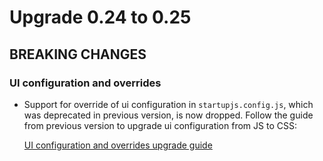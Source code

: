 # Upgrade 0.24 to 0.25

## BREAKING CHANGES

### UI configuration and overrides

- Support for override of ui configuration in `startupjs.config.js`, which was deprecated in previous version, is now dropped. Follow the guide from previous version to upgrade ui configuration from JS to CSS:

    [UI configuration and overrides upgrade guide](/docs/migration-guides/0.24--0.25.md)
